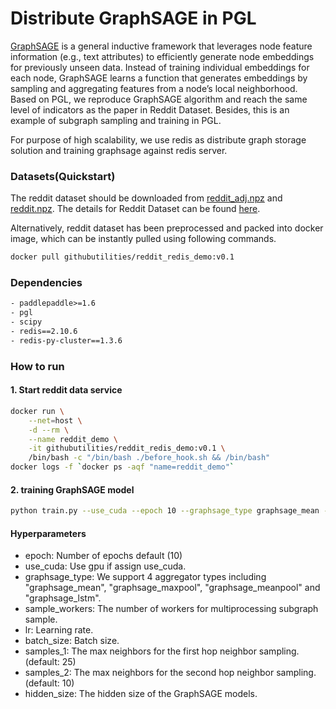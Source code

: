 # Distribute GraphSAGE in PGL

[GraphSAGE](https://cs.stanford.edu/people/jure/pubs/graphsage-nips17.pdf) is a general inductive framework that leverages node feature
information (e.g., text attributes) to efficiently generate node embeddings for previously unseen data. Instead of training individual embeddings for each node, GraphSAGE learns a function that generates embeddings by sampling and aggregating features from a node’s local neighborhood. Based on PGL, we reproduce GraphSAGE algorithm and reach the same level of indicators as the paper in Reddit Dataset. Besides, this is an example of subgraph sampling and training in PGL.

For purpose of high scalability, we use redis as distribute graph storage solution and training graphsage against redis server.

### Datasets(Quickstart)
The reddit dataset should be downloaded from [reddit_adj.npz](https://drive.google.com/open?id=174vb0Ws7Vxk_QTUtxqTgDHSQ4El4qDHt) and [reddit.npz](https://drive.google.com/open?id=19SphVl_Oe8SJ1r87Hr5a6znx3nJu1F2Jthe). The details for Reddit Dataset can be found [here](https://cs.stanford.edu/people/jure/pubs/graphsage-nips17.pdf).

Alternatively, reddit dataset has been preprocessed and packed into docker image, which can be instantly pulled using following commands.

```sh
docker pull githubutilities/reddit_redis_demo:v0.1
```

### Dependencies

```txt
- paddlepaddle>=1.6
- pgl
- scipy
- redis==2.10.6
- redis-py-cluster==1.3.6
```

### How to run

#### 1. Start reddit data service

```sh
docker run \
    --net=host \
    -d --rm \
    --name reddit_demo \
    -it githubutilities/reddit_redis_demo:v0.1 \
    /bin/bash -c "/bin/bash ./before_hook.sh && /bin/bash"
docker logs -f `docker ps -aqf "name=reddit_demo"`
```

#### 2. training GraphSAGE model

```sh
python train.py --use_cuda --epoch 10 --graphsage_type graphsage_mean --sample_workers 10
```

#### Hyperparameters

- epoch: Number of epochs default (10)
- use_cuda: Use gpu if assign use_cuda. 
- graphsage_type: We support 4 aggregator types including "graphsage_mean", "graphsage_maxpool", "graphsage_meanpool" and "graphsage_lstm".
- sample_workers: The number of workers for multiprocessing subgraph sample.
- lr: Learning rate.
- batch_size: Batch size.
- samples_1: The max neighbors for the first hop neighbor sampling. (default: 25)
- samples_2: The max neighbors for the second hop neighbor sampling. (default: 10)
- hidden_size: The hidden size of the GraphSAGE models.


